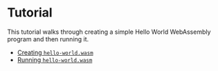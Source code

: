 # Tutorial

This tutorial walks through creating a simple Hello World WebAssembly program
and then running it.

* [Creating `hello-world.wasm`](tutorial-create-hello-world.md)
* [Running `hello-world.wasm`](tutorial-run-hello-world.md)
